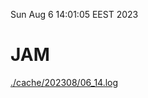 Sun Aug  6 14:01:05 EEST 2023
# JAM
<a href='./cache/202308/06_14.log'>./cache/202308/06_14.log</a>

